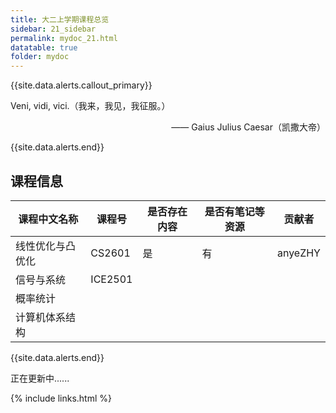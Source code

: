 ```yaml
---
title: 大二上学期课程总览
sidebar: 21_sidebar
permalink: mydoc_21.html
datatable: true
folder: mydoc
---
```


{{site.data.alerts.callout_primary}}
<p>Veni, vidi, vici.（我来，我见，我征服。）</p>
<p align="right">—— Gaius Julius Caesar（凯撒大帝）</p>
{{site.data.alerts.end}}

## 课程信息


<div class="datatable-begin"></div>

课程中文名称    | 课程号                        | 是否存在内容 | 是否有笔记等资源 | 贡献者 
------- | ------------------------------------- | -------- | -----------|------- 
线性优化与凸优化  | CS2601     | 是   | 有 | anyeZHY 
信号与系统 | ICE2501 |     |  |  
概率统计   |       |     |  |  
计算机体系结构 |  |     |  |  

<div class="datatable-end"></div>

{{site.data.alerts.end}}

正在更新中......

{% include links.html %}